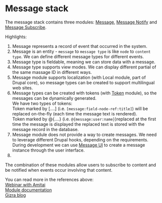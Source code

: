 # Message stack

The message stack contains three modules: [Message](https://www.drupal.org/project/message), [Message Notify](https://www.drupal.org/project/message_notify) and [Message Subscribe](https://www.drupal.org/project/message_subscribe).

Highlights:

1. Message represents a record of event that occurred in the system.   
2. Message is an entity - `message` to `message type` is like `node` to `content type`. We can define different message types for different events. 
3. Message type is fieldable, meaning we can store data with a message.
4. Message type supports view modes. We can display different partial of the same massage ID in different ways.
5. Message module supports localization (with Local module, part of Drupal core), so message types can be created to support multilingual web sites.
6. Message types can be created with tokens (with [Token](https://www.drupal.org/project/token) module), so the messages can be dynamically generated.   
We have two types of tokens:  
Token marked by [....] (i.e. `[message:field-node-ref:title]`) will be replaced on-the-fly (each time the message text is rendered).  
Token marked by @{....} (i.e. `@{message:user:name}`)replaced at the first time the message is displayed the replaced text is stored with the message record in the database.
7. Message module does not provide a way to create messages. We need to leverage different Drupal hooks, depending on the requirements. During development we can use [Message UI](https://www.drupal.org/project/message_ui) to create a message instance through the user interface.
8. 




The combination of these modules allow users to subscribe to content and be notified when events occur involving that content.


You can read more in the references above:   
[Webinar with Amitai](https://vimeo.com/63919900)  
[Module documentation](https://www.drupal.org/node/2180145)  
[Gizra blog](http://www.gizra.com/tags.html#Message-ref)
